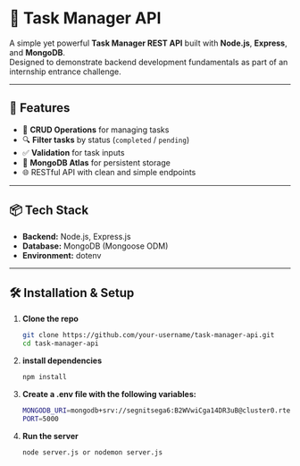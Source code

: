 # 📝 Task Manager API

A simple yet powerful **Task Manager REST API** built with **Node.js**, **Express**, and **MongoDB**.  
Designed to demonstrate backend development fundamentals as part of an internship entrance challenge.

---

## 🚀 Features

- 🔄 **CRUD Operations** for managing tasks
- 🔍 **Filter tasks** by status (`completed` / `pending`)
- ✅ **Validation** for task inputs
- 🧠 **MongoDB Atlas** for persistent storage
- 🌐 RESTful API with clean and simple endpoints

---

## 📦 Tech Stack

- **Backend:** Node.js, Express.js
- **Database:** MongoDB (Mongoose ODM)
- **Environment:** dotenv

---

## 🛠️ Installation & Setup

1. **Clone the repo**
   ```bash
   git clone https://github.com/your-username/task-manager-api.git
   cd task-manager-api
2. **install dependencies**
    ```bash
    npm install
3. **Create a .env file with the following variables:**
    ```bash
    MONGODB_URI=mongodb+srv://segnitsega6:B2WVwiCga14DR3uB@cluster0.rteynjk.mongodb.net/taskManagement?retryWrites=true&w=majority&appName=Cluster0
    PORT=5000
4. **Run the server**
    ```bash
    node server.js or nodemon server.js 

